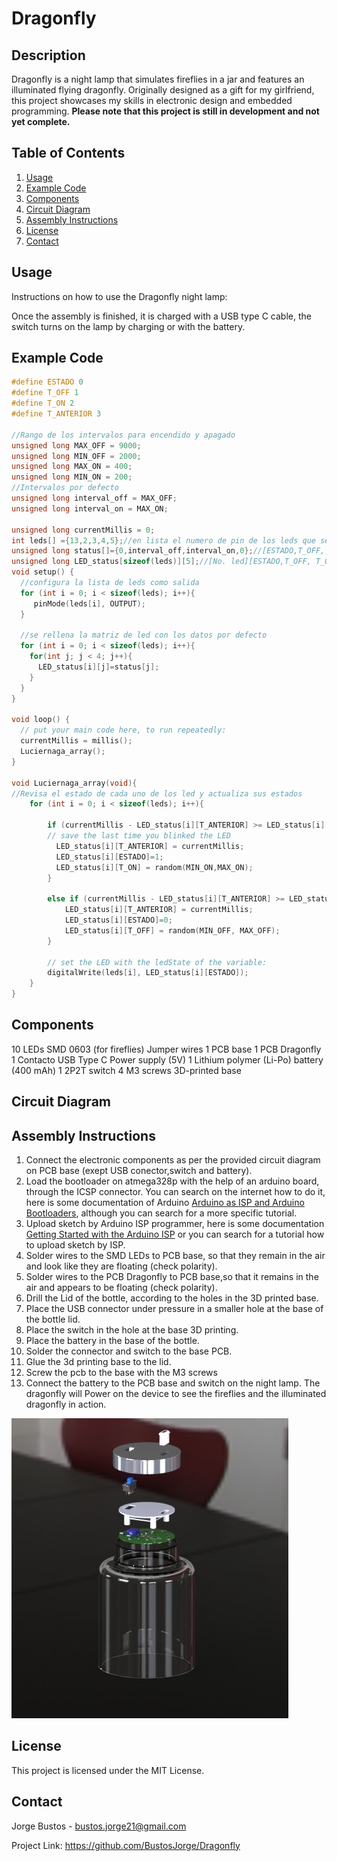 # Dragonfly

## Description
Dragonfly is a night lamp that simulates fireflies in a jar and features an illuminated flying dragonfly. Originally designed as a gift for my girlfriend, this project showcases my skills in electronic design and embedded programming. **Please note that this project is still in development and not yet complete.**


## Table of Contents

1. [Usage](#usage)
2. [Example Code](#example-code)
3. [Components](#components)
4. [Circuit Diagram](#circuit-diagram)
5. [Assembly Instructions](#assembly-instructions)
6. [License](#license)
7. [Contact](#contact)


## Usage
Instructions on how to use the Dragonfly night lamp:

Once the assembly is finished, it is charged with a USB type C cable, the switch turns on the lamp by charging or with the battery.


## Example Code
```cpp
#define ESTADO 0
#define T_OFF 1
#define T_ON 2
#define T_ANTERIOR 3

//Rango de los intervalos para encendido y apagado
unsigned long MAX_OFF = 9000;
unsigned long MIN_OFF = 2000;
unsigned long MAX_ON = 400;
unsigned long MIN_ON = 200;
//Intervalos por defecto
unsigned long interval_off = MAX_OFF;
unsigned long interval_on = MAX_ON;

unsigned long currentMillis = 0;
int leds[] ={13,2,3,4,5};//en lista el numero de pin de los leds que se van a utiliar
unsigned long status[]={0,interval_off,interval_on,0};//[ESTADO,T_OFF, T_ON,T_ANTERIOR]
unsigned long LED_status[sizeof(leds)][5];//[No. led][ESTADO,T_OFF, T_ON,T_ANTERIOR]
void setup() {
  //configura la lista de leds como salida
  for (int i = 0; i < sizeof(leds); i++){
     pinMode(leds[i], OUTPUT);
  }

  //se rellena la matriz de led con los datos por defecto
  for (int i = 0; i < sizeof(leds); i++){
    for(int j; j < 4; j++){
      LED_status[i][j]=status[j];
    }
  } 
}

void loop() {
  // put your main code here, to run repeatedly:
  currentMillis = millis();
  Luciernaga_array();
}

void Luciernaga_array(void){
//Revisa el estado de cada uno de los led y actualiza sus estados
    for (int i = 0; i < sizeof(leds); i++){

        if (currentMillis - LED_status[i][T_ANTERIOR] >= LED_status[i][T_OFF] && LED_status[i][ESTADO] == LOW) {
        // save the last time you blinked the LED
          LED_status[i][T_ANTERIOR] = currentMillis;
          LED_status[i][ESTADO]=1;
          LED_status[i][T_ON] = random(MIN_ON,MAX_ON);
        }

        else if (currentMillis - LED_status[i][T_ANTERIOR] >= LED_status[i][T_ON] && LED_status[i][ESTADO] == HIGH) {
            LED_status[i][T_ANTERIOR] = currentMillis;
            LED_status[i][ESTADO]=0;
            LED_status[i][T_OFF] = random(MIN_OFF, MAX_OFF);
        }

        // set the LED with the ledState of the variable:
        digitalWrite(leds[i], LED_status[i][ESTADO]);
    }
}

```

## Components
10 LEDs SMD 0603 (for fireflies)
Jumper wires
1 PCB base
1 PCB Dragonfly
1 Contacto USB Type C Power supply (5V)
1 Lithium polymer (Li-Po) battery (400 mAh)
1 2P2T switch
4 M3 screws
3D-printed base

## Circuit Diagram

## Assembly Instructions
1. Connect the electronic components as per the provided circuit diagram on PCB base (exept USB conector,switch and battery).
2. Load the bootloader on atmega328p with the help of an arduino board, through the ICSP connector. You can search on the internet how to do it, here is some documentation of Arduino [Arduino as ISP and Arduino Bootloaders](https://docs.arduino.cc/built-in-examples/arduino-isp/ArduinoISP/), although you can search for a more specific tutorial.
3. Upload sketch by Arduino ISP programmer, here is some documentation [Getting Started with the Arduino ISP](https://docs.arduino.cc/retired/getting-started-guides/ArduinoISP/) or you can search for a tutorial how to upload sketch by ISP.
4. Solder wires to the SMD LEDs to PCB base, so that they remain in the air and look like they are floating (check polarity).
5. Solder wires to the PCB Dragonfly to PCB base,so that it remains in the air and appears to be floating (check polarity).
6. Drill the Lid of the bottle, according to the holes in the 3D printed base.
7. Place the USB connector under pressure in a smaller hole at the base of the bottle lid.
8. Place the switch in the hole at the base 3D printing.
9. Place the battery in the base of the bottle.
10. Solder the connector and switch to the base PCB.
11. Glue the 3d printing base to the lid.
12. Screw the pcb to the base with the M3 screws
11. Connect the battery to the PCB base and switch on the night lamp. The dragonfly will Power on the device to see the fireflies and the illuminated dragonfly in action.

![assembly](/Models%203D/Ensamblaje/IMG_1.JPG/)



## License
This project is licensed under the MIT License. 


## Contact
Jorge Bustos - bustos.jorge21@gmail.com

Project Link: https://github.com/BustosJorge/Dragonfly